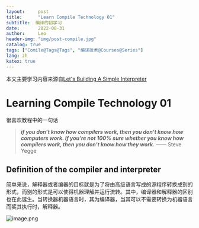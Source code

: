 ```yaml
---
layout:     post
title:      "Learn Compile Technology 01"
subtitle:  编译的初学习
date:       2022-08-31
author:     Leo
header-img: "img/post-compile.jpg"
catalog: true
tags: ["Comile@Tags@Tags", "编译技术@Courses@Series"]
lang: zh
katex: true
---
```


本文主要学习内容来源自[Let's Building A Simple Interpreter](https://ruslanspivak.com/lsbasi-part1/)

# Learning Compile Technology 01

很喜欢教程中的一句话

>***if you don’t know how compilers work, then you don’t know how computers work. If you’re not 100% sure whether you know how compilers work, then you don’t know how they work.***  —— Steve Yegge

## Definition of the compiler and interpreter

简单来说，解释器或者编器的目标就是为了将由高级语言写成的源程序转换成别的形式，而别的形式是可以使得机器理解并运行流转。其中，编译器和解释器的区别也在此诞生。当转换器机器语言时，其为编译器，当其可以不需要转换为机器语言而奖其执行时，解释器。

![image.png](https://pic7.58cdn.com.cn/nowater/webim/big/n_v27a4b1e23c7954e3ca6fc0b8fd1d9accb.png)